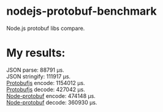nodejs-protobuf-benchmark
=========================
Node.js protobuf libs compare.

My results:
===========
JSON parse:     88791 μs.<br/>
JSON stringify: 111917 μs.<br/>
[Protobufjs](https://www.npmjs.org/package/protobufjs) encode:      1154012 μs.<br/>
[Protobufjs](https://www.npmjs.org/package/protobufjs) decode:      427042 μs.<br/>
[Node-protobuf](https://www.npmjs.org/package/node-protobuf) encode:   474148 μs.<br/>
[Node-protobuf](https://www.npmjs.org/package/node-protobuf) decode:   360930 μs.<br/>


